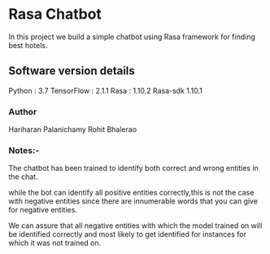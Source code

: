 # Rasa Chatbot

In this project we build a simple chatbot using Rasa framework for finding best hotels.

## Software version details

Python : 3.7
TensorFlow : 2.1.1
Rasa : 1.10.2
Rasa-sdk 1.10.1

### Author

Hariharan Palanichamy
Rohit Bhalerao

### Notes:-
The chatbot has been trained to identify both correct and wrong entities in the chat.

while the bot can identify all positive entities correctly,this is not the case with negative entities since there are innumerable words that you can give for negative entities.

We can assure that all negative entities with which the model trained on will be identified correctly and most likely to get identified for instances for which it was not trained on.



